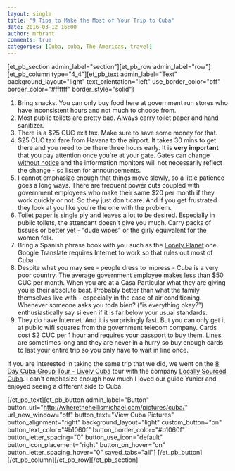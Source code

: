 ```yaml
---
layout: single
title: "9 Tips to Make the Most of Your Trip to Cuba"
date: 2016-03-12 16:00
author: mrbrant
comments: true
categories: [Cuba, cuba, The Americas, travel]
---
```

[et_pb_section admin_label="section"][et_pb_row admin_label="row"][et_pb_column type="4_4"][et_pb_text admin_label="Text" background_layout="light" text_orientation="left" use_border_color="off" border_color="#ffffff" border_style="solid"]
<ol>
	<li>Bring snacks. You can only buy food here at government run stores who have inconsistent hours and not much to choose from.</li>
	<li>Most public toilets are pretty bad. Always carry toilet paper and hand sanitizer.</li>
	<li>There is a $25 CUC exit tax. Make sure to save some money for that.</li>
	<li>$25 CUC taxi fare from Havana to the airport. It takes 30 mins to get there and you need to be there three hours early. It is <strong>very important</strong> that you pay attention once you're at your gate. Gates can change <span style="text-decoration: underline;">without notice</span> and the information monitors will not necessarily reflect the change - so listen for announcements.</li>
	<li>I cannot emphasize enough that things move slowly, so a little patience goes a long ways. There are frequent power cuts coupled with government employees who make their same $20 per month if they work quickly or not. So they just don't care. And if you get frustrated they look at you like you're the one with the problem.</li>
	<li>Toilet paper is single ply and leaves a lot to be desired. Especially in public toilets, the attendant doesn't give you much. Carry packs of tissues or better yet - “dude wipes” or the girly equivalent for the women folk.</li>
	<li>Bring a Spanish phrase book with you such as the <a href="http://www.amazon.com/gp/product/1743214472/ref=as_li_ss_tl?pf_rd_p=1944687522&amp;pf_rd_s=lpo-top-stripe-1&amp;pf_rd_t=201&amp;pf_rd_i=1742208096&amp;pf_rd_m=ATVPDKIKX0DER&amp;pf_rd_r=1DJ21J38ZCHTN56RWAR9&amp;linkCode=ll1&amp;tag=mm0da-20&amp;linkId=00f497d10e790a70161903b2fdf5890c">Lonely Planet</a> one. Google Translate requires Internet to work so that rules out most of Cuba.</li>
	<li>Despite what you may see - people dress to impress - Cuba is a very poor country. The average government employee makes less than $50 CUC per month. When you are at a Casa Particular what they are giving you is their absolute best. Probably better than what the family themselves live with - especially in the case of air conditioning. Whenever someone asks you toda bien? (“is everything okay?”) enthusiastically say si even if it is far below your usual standards.</li>
	<li>They do have Internet. And it is surprisingly fast. But you can only get it at public wifi squares from the government telecom company. Cards cost $2 CUC per 1 hour and requires your passport to buy them. Lines are sometimes long and they are never in a hurry so buy enough cards to last your entire trip so you only have to wait in line once.</li>
</ol>
If you are interested in taking the same trip that we did, we went on the <a href="http://locallysourcedcuba.com/our-tours/discover/8-day-cuba-group-tour/">8 Day Cuba Group Tour - Lively Cuba</a> tour with the company <a href="http://locallysourcedcuba.com/">Locally Sourced Cuba</a>. I can't emphasize enough how much I loved our guide Yunier and enjoyed seeing a different side to Cuba.

[/et_pb_text][et_pb_button admin_label="Button" button_url="http://wherethehellismichael.com/pictures/cuba/" url_new_window="off" button_text="View Cuba Pictures" button_alignment="right" background_layout="light" custom_button="on" button_text_color="#b1060f" button_border_color="#b1060f" button_letter_spacing="0" button_use_icon="default" button_icon_placement="right" button_on_hover="on" button_letter_spacing_hover="0" saved_tabs="all"] [/et_pb_button][/et_pb_column][/et_pb_row][/et_pb_section]
